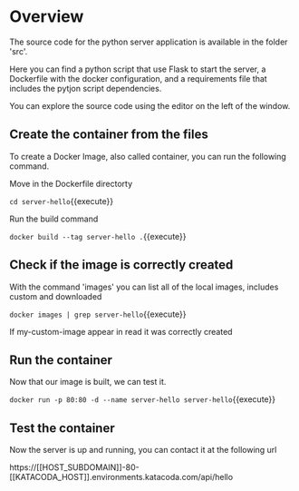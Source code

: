 # Overview
The source code for the python server application is available in the folder 'src'. 

Here you can find a python script that use Flask to start the server, a Dockerfile with the docker configuration, and a requirements file that includes the pytjon script dependencies.

You can explore the source code using the editor on the left of the window.

## Create the container from the files

To create a Docker Image, also called container, you can run the following command.

Move in the Dockerfile directorty

`cd server-hello`{{execute}}

Run the build command

`docker build --tag server-hello .`{{execute}}

## Check if the image is correctly created

With the command 'images' you can list all of the local images, includes custom and downloaded

`docker images | grep server-hello`{{execute}}

If my-custom-image appear in read it was correctly created

## Run the container

Now that our image is built, we can test it.

`docker run -p 80:80 -d --name server-hello server-hello`{{execute}}

## Test the container

Now the server is up and running, you can contact it at the following url

https://[[HOST_SUBDOMAIN]]-80-[[KATACODA_HOST]].environments.katacoda.com/api/hello